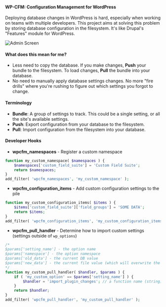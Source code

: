 #### WP-CFM: Configuration Management for WordPress

Deploying database changes in WordPress is hard, especially when working on teams with multiple developers. This project aims at solving this problem by storing database configuration in the filesystem. It's like Drupal's "Features" module for WordPress.

![Admin Screen](http://i.imgur.com/EsdnMLJ.png)

#### What does this mean for me?

* Less need to copy the database. If you make changes, **Push** your bundle to the filesystem. To load changes, **Pull** the bundle into your database.
* No need to manually apply database settings changes. No more "fire drills" where you're rushing to figure out which settings you forgot to change.

#### Terminology

* **Bundle**: A group of settings to track. This could be a single setting, or all the site's available settings.
* **Push**: Export configuration from your database to the filesystem.
* **Pull**: Import configuration from the filesystem into your database.

#### Developer Hooks

* **wpcfm_namespaces** - Register a custom namespace

```php
function my_custom_namespace( $namespaces ) {
    $namespaces['custom_field_suite'] = 'Custom Field Suite';
    return $namespaces;
}
add_filter( 'wpcfm_namespaces', 'my_custom_namespace' );
```

* **wpcfm_configuration_items** - Add custom configuration settings to the pile

```php
function my_custom_configuration_items( $items ) {
    $items['custom_field_suite']['field_groups'] = 'SOME DATA';
    return $items;
}
add_filter( 'wpcfm_configuration_items', 'my_custom_configuration_items' );
```

* **wpcfm_pull_handler** - Determine how to import custom settings (settings outside of `wp_options`)

```php
/*
$params['setting_name'] - the option name
$params['namespace'] - the option namespace
$params['old_data'] - the current DB value
$params['new_data'] - the current file value (which will overwrite the DB)
*/
function my_custom_pull_handler( $handler, $params ) {
    if ( 'my_custom_option' == $params['setting_name'] ) {
        $handler = 'import_plugin_changes'; // a function name (string) or method name (array)
    }
    return $handler;
}
add_filter( 'wpcfm_pull_handler', 'my_custom_pull_handler' );
```
